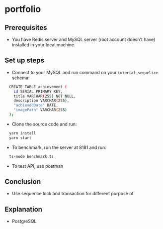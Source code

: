 # portfolio

## **Prerequisites**

- You have Redis server and MySQL server (root account doesn't have) installed in your local machine.

## **Set up steps**

- Connect to your MySQL and run command on your `tutorial_sequelize` schema:

```bash
  CREATE TABLE achievement (
    id SERIAL PRIMARY KEY,
    title VARCHAR(255) NOT NULL,
    description VARCHAR(255),
    "achievedDate" DATE,
    "imagePath" VARCHAR(255)
  );
```

- Clone the source code and run:

```bash
  yarn install
  yarn start
```

- To benchmark, run the server at 8181 and run:

```bash
  ts-node benchmark.ts
```

- To test API, use postman

## **Conclusion**

- Use sequence lock and transaction for different purpose of 

## **Explanation**

- PostgreSQL 
